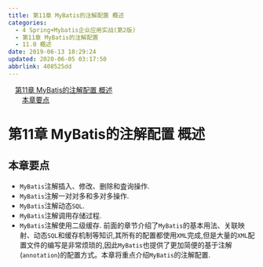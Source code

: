 ```yaml
---
title: 第11章 MyBatis的注解配置 概述
categories: 
  - 4 Spring+Mybatis企业应用实战(第2版)
  - 第11章 MyBatis的注解配置
  - 11.0 概述
date: 2019-06-13 18:29:24
updated: 2020-06-05 03:17:50
abbrlink: 408525dd
---
```

<div id='my_toc'><a href="/JavaReadingNotes/408525dd/#第11章-MyBatis的注解配置-概述" class="header_1">第11章 MyBatis的注解配置 概述</a>&nbsp;<br><a href="/JavaReadingNotes/408525dd/#本章要点" class="header_2">本章要点</a>&nbsp;<br></div>
<style>.header_1{margin-left: 1em;}.header_2{margin-left: 2em;}.header_3{margin-left: 3em;}.header_4{margin-left: 4em;}.header_5{margin-left: 5em;}.header_6{margin-left: 6em;}</style>
<!--more-->
<script>if (navigator.platform.search('arm')==-1){document.getElementById('my_toc').style.display = 'none';}var e,p = document.getElementsByTagName('p');while (p.length>0) {e = p[0];e.parentElement.removeChild(e);}</script>

<!--end-->
# 第11章 MyBatis的注解配置 概述
## 本章要点
- `MyBatis`注解插入、修改、删除和査询操作.
- `MyBatis`注解一对对多和多对多操作.
- `MyBatis`注解动态`SQL`.
- `MyBatis`注解调用存储过程.
- `MyBatis`注解使用二级缓存.
前面的章节介绍了`MyBatis`的基本用法、关联映射、动态`SQL`和缓存机制等知识,其所有的配置都使用`XML`完成,但是大量的`XML`配置文件的编写是非常烦琐的,因此`MyBatis`也提供了更加简便的基于注解(`annotation`)的配置方式。本章将重点介绍`MyBatis`的注解配置.

